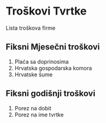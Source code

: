 # Troškovi Tvrtke
Lista troškova firme 
## Fiksni Mjesečni troškovi 
1. Plaća sa doprinosima
2. Hrvatska gospodarska komora 
3. Hrvatske šume 
## Fiksni godišnji troškovi 
1. Porez na dobit
2. Porez na ime tvrtke
